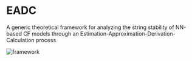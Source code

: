 # EADC
A generic theoretical framework for analyzing the string stability of NN-based CF models through an Estimation-Approximation-Derivation-Calculation process

![framework](tjzxh.github.com/EADC/framework.png)
